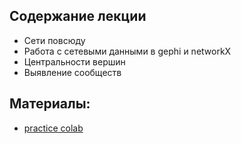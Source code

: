 ## Содержание лекции
* Сети повсюду
* Работа с сетевыми данными в gephi и networkX
* Центральности вершин
* Выявление сообществ

## Материалы:
* [practice colab](https://colab.research.google.com/github/vadim0912/MLDA2023/blob/master/lecture11/pract-networks.ipynb)
